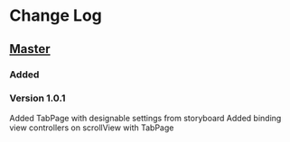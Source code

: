 # Change Log

## [Master](https://github.com/artsimonyan23/SwiftTabPager)
### Added

### Version 1.0.1

Added TabPage with designable settings from storyboard
Added binding view controllers on scrollView with TabPage
